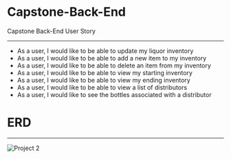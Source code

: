 # Capstone-Back-End


Capstone Back-End User Story
_____________________
- As a user, I would like to be able to update my liquor inventory
- As a user, I would like to be able to add a new item to my inventory
- As a user, I would like to be able to delete an item from my inventory
- As a user, I would like to be able to view my starting inventory
- As a user, I would like to be able to view my ending inventory
- As a user, I would like to be able to view a list of distributors
- As a user, I would like to see the bottles associated with a distributor


# ERD 
______________________
![Project 2](https://user-images.githubusercontent.com/94800802/155410321-ca912524-6756-4dab-9622-fca9118d999d.png)
